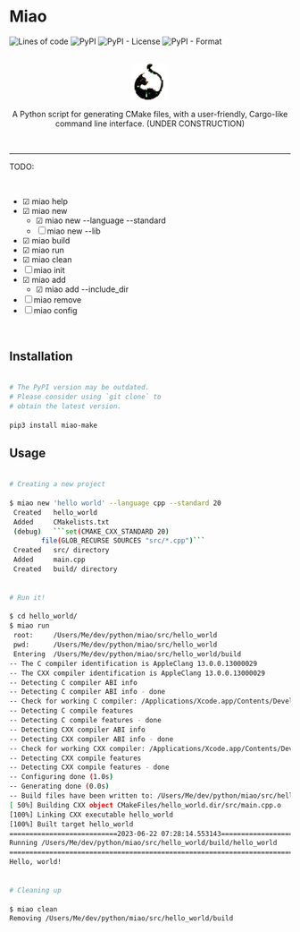 # Miao

![Lines of code](https://img.shields.io/tokei/lines/github/anzhi0708/miao)  ![PyPI](https://img.shields.io/pypi/v/miao-make)  ![PyPI - License](https://img.shields.io/pypi/l/miao-make)  ![PyPI - Format](https://img.shields.io/pypi/format/miao-make)

<br>

<div align="center">

  <img src="miao.png" alt="Miao Logo" width="13%"/>

  <p>A Python script for generating CMake files, with a user-friendly, Cargo-like command line interface. (UNDER CONSTRUCTION)</p>

</div>

<br>

---

TODO:

<br>

- ☑ miao help
- ☑ miao new
  - ☑ miao new --language --standard 
  - ☐ miao new --lib
- ☑ miao build
- ☑ miao run
- ☑ miao clean
- ☐ miao init
- ☑ miao add
  - ☑ miao add --include_dir
- ☐ miao remove
- ☐ miao config

<br>

## Installation

```bash

# The PyPI version may be outdated.
# Please consider using `git clone` to 
# obtain the latest version.

pip3 install miao-make
```

## Usage

```bash

# Creating a new project

$ miao new 'hello world' --language cpp --standard 20
 Created   hello_world
 Added     CMakelists.txt
 (debug)   ```set(CMAKE_CXX_STANDARD 20)
        file(GLOB_RECURSE SOURCES "src/*.cpp")```
 Created   src/ directory
 Added     main.cpp
 Created   build/ directory


# Run it!

$ cd hello_world/
$ miao run
 root:     /Users/Me/dev/python/miao/src/hello_world
 pwd:      /Users/Me/dev/python/miao/src/hello_world
 Entering  /Users/Me/dev/python/miao/src/hello_world/build
-- The C compiler identification is AppleClang 13.0.0.13000029
-- The CXX compiler identification is AppleClang 13.0.0.13000029
-- Detecting C compiler ABI info
-- Detecting C compiler ABI info - done
-- Check for working C compiler: /Applications/Xcode.app/Contents/Developer/Toolchains/XcodeDefault.xctoolchain/usr/bin/cc - skipped
-- Detecting C compile features
-- Detecting C compile features - done
-- Detecting CXX compiler ABI info
-- Detecting CXX compiler ABI info - done
-- Check for working CXX compiler: /Applications/Xcode.app/Contents/Developer/Toolchains/XcodeDefault.xctoolchain/usr/bin/c++ - skipped
-- Detecting CXX compile features
-- Detecting CXX compile features - done
-- Configuring done (1.0s)
-- Generating done (0.0s)
-- Build files have been written to: /Users/Me/dev/python/miao/src/hello_world/build
[ 50%] Building CXX object CMakeFiles/hello_world.dir/src/main.cpp.o
[100%] Linking CXX executable hello_world
[100%] Built target hello_world
===========================2023-06-22 07:28:14.553143==========================
Running /Users/Me/dev/python/miao/src/hello_world/build/hello_world
===============================================================================
Hello, world!


# Cleaning up

$ miao clean
Removing /Users/Me/dev/python/miao/src/hello_world/build

```
